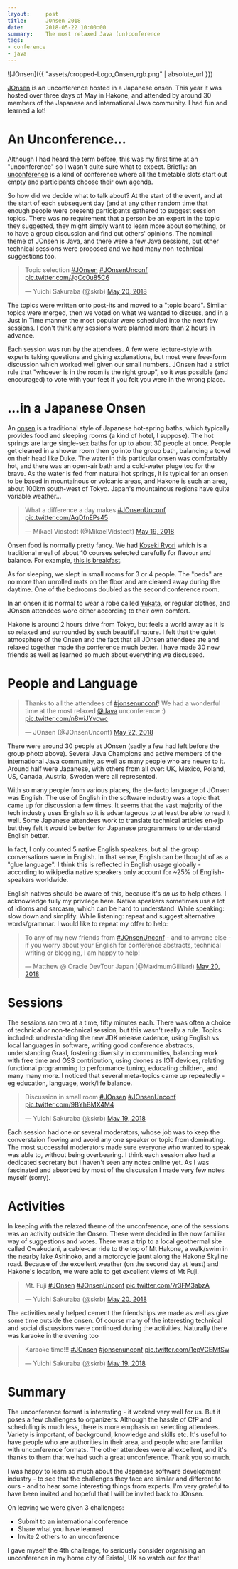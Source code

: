 ```yaml
---
layout:     post
title:      JOnsen 2018
date:       2018-05-22 10:00:00
summary:    The most relaxed Java (un)conference
tags:
- conference
- java
---
```


![JOnsen]({{ "assets/cropped-Logo_Onsen_rgb.png" | absolute_url }})

[JOnsen](http://jonsen.jp) is an unconference hosted in a Japanese onsen. This year it was hosted over three days of May in Hakone, and attended by around 30 members of the Japanese and international Java community. I had fun and learned a lot!

# An Unconference...

Although I had heard the term before, this was my first time at an "unconference" so I wasn't quite sure what to expect. Briefly: an [unconference](https://en.wikipedia.org/wiki/Unconference) is a kind of conference where all the timetable slots start out empty and participants choose their own agenda.

So how did we decide what to talk about? At the start of the event, and at the start of each subsequent day (and at any other random time that enough people were present) participants gathered to suggest session topics. There was no requirement that a person be an expert in the topic they suggested, they might simply want to learn more about something, or to have a group discussion and find out others' opinions. The nominal theme of JOnsen is Java, and there were a few Java sessions, but other technical sessions were proposed and we had many non-technical suggestions too.

<blockquote class="twitter-tweet" data-lang="en"><p lang="en" dir="ltr">Topic selection <a href="https://twitter.com/hashtag/JOnsen?src=hash&amp;ref_src=twsrc%5Etfw">#JOnsen</a> <a href="https://twitter.com/hashtag/JOnsenUnconf?src=hash&amp;ref_src=twsrc%5Etfw">#JOnsenUnconf</a> <a href="https://t.co/JgCc0u85C6">pic.twitter.com/JgCc0u85C6</a></p>&mdash; Yuichi Sakuraba (@skrb) <a href="https://twitter.com/skrb/status/998008300825231362?ref_src=twsrc%5Etfw">May 20, 2018</a></blockquote>
<script async src="https://platform.twitter.com/widgets.js" charset="utf-8"></script>

The topics were written onto post-its and moved to a "topic board". Similar topics were merged, then we voted on what we wanted to discuss, and in a Just In Time manner the most popular were scheduled into the next few sessions. I don't think any sessions were planned more than 2 hours in advance.

Each session was run by the attendees. A few were lecture-style with experts taking questions and giving explanations, but most were free-form discussion which worked well given our small numbers. JOnsen had a strict rule that "whoever is in the room is the right group", so it was possible (and encouraged) to vote with your feet if you felt you were in the wrong place.

# ...in a Japanese Onsen

An [onsen](https://en.wikipedia.org/wiki/Onsen) is a traditional style of Japanese hot-spring baths, which typically provides food and sleeping rooms (a kind of hotel, I suppose). The hot springs are large single-sex baths for up to about 30 people at once. People get cleaned in a shower room then go into the group bath, balancing a towel on their head like Duke. The water in this particular onsen was comfortably hot, and there was an open-air bath and a cold-water pluge too for the brave. As the water is fed from natural hot springs, it is typical for an onsen to be based in mountainous or volcanic areas, and Hakone is such an area, about 100km south-west of Tokyo. Japan's mountainous regions have quite variable weather...

<blockquote class="twitter-tweet" data-lang="en"><p lang="en" dir="ltr">What a difference a day makes <a href="https://twitter.com/hashtag/JOnsenUnconf?src=hash&amp;ref_src=twsrc%5Etfw">#JOnsenUnconf</a> <a href="https://t.co/AqDfnEPs45">pic.twitter.com/AqDfnEPs45</a></p>&mdash; Mikael Vidstedt (@MikaelVidstedt) <a href="https://twitter.com/MikaelVidstedt/status/997667572978827266?ref_src=twsrc%5Etfw">May 19, 2018</a></blockquote>
<script async src="https://platform.twitter.com/widgets.js" charset="utf-8"></script>

Onsen food is normally pretty fancy. We had [Koseki Ryori](https://en.wikipedia.org/wiki/Kaiseki) which is a traditional meal of about 10 courses selected carefully for flavour and balance. For example, [this is breakfast](https://twitter.com/yusuke/status/997612949052178432).

As for sleeping, we slept in small rooms for 3 or 4 people. The "beds" are no more than unrolled mats on the floor and are cleared away during the daytime. One of the bedrooms doubled as the second conference room.

In an onsen it is normal to wear a robe called [Yukata](https://twitter.com/skrb/status/997643223928528896/photo/1), or regular clothes, and JOnsen attendees wore either according to their own comfort.

Hakone is around 2 hours drive from Tokyo, but feels a world away as it is so relaxed and surrounded by such beautiful nature.  I felt that the quiet atmosphere of the Onsen and the fact that all JOnsen attendees ate and relaxed together made the conference much better. I have made 30 new friends as well as learned so much about everything we discussed.

# People and Language

<blockquote class="twitter-tweet" data-lang="en"><p lang="en" dir="ltr">Thanks to all the attendees of <a href="https://twitter.com/hashtag/jonsenunconf?src=hash&amp;ref_src=twsrc%5Etfw">#jonsenunconf</a>! We had a wonderful time at the most relaxed <a href="https://twitter.com/java?ref_src=twsrc%5Etfw">@Java</a> unconference :) <a href="https://t.co/n8wiJYvcwc">pic.twitter.com/n8wiJYvcwc</a></p>&mdash; JOnsen (@JOnsenUnconf) <a href="https://twitter.com/JOnsenUnconf/status/998730461982568450?ref_src=twsrc%5Etfw">May 22, 2018</a></blockquote>
<script async src="https://platform.twitter.com/widgets.js" charset="utf-8"></script>


There were around 30 people at JOnsen (sadly a few had left before the group photo above). Several Java Champions and active members of the international Java community, as well as many people who are newer to it. Around half were Japanese, with others from all over: UK, Mexico, Poland, US, Canada, Austria, Sweden were all represented.

With so many people from various places, the de-facto language of JOnsen was English. The use of English in the software industry was a topic that came up for discussion a few times. It seems that the vast majority of the tech industry uses English so it is advantageous to at least be able to read it well. Some Japanese attendees work to translate technical articles en->jp but they felt it would be better for Japanese programmers to understand English better.

In fact, I only counted 5 native English speakers, but all the group conversations were in English. In that sense, English can be thought of as a "glue language". I think this is reflected in English usage globally - according to wikipedia native speakers only account for ~25% of English-speakers worldwide.

English natives should be aware of this, because it's _on us_ to help others. I acknowledge fully my privilege here. Native speakers sometimes use a lot of idioms and sarcasm, which can be hard to understand. While speaking: slow down and simplify. While listening: repeat and suggest alternative words/grammar. I would like to repeat my offer to help:

<blockquote class="twitter-tweet" data-lang="en"><p lang="en" dir="ltr">To any of my new friends from <a href="https://twitter.com/hashtag/JOnsenUnconf?src=hash&amp;ref_src=twsrc%5Etfw">#JOnsenUnconf</a> - and to anyone else - if you worry about your English for conference abstracts, technical writing or blogging, I am happy to help!</p>&mdash; Matthew @ Oracle DevTour Japan (@MaximumGilliard) <a href="https://twitter.com/MaximumGilliard/status/998028457660600320?ref_src=twsrc%5Etfw">May 20, 2018</a></blockquote>
<script async src="https://platform.twitter.com/widgets.js" charset="utf-8"></script>


# Sessions

The sessions ran two at a time, fifty minutes each. There was often a choice of technical or non-technical session, but this wasn't really a rule. Topics included: understanding the new JDK release cadence, using English vs local languages in software, writing good conference abstracts, understanding Graal, fostering diversity in communities, balancing work with free time and OSS contribution, using drones as IOT devices, relating functional programming to performance tuning, educating children, and many many more. I noticed that several meta-topics came up repeatedly - eg education, language, work/life balance.

<blockquote class="twitter-tweet" data-lang="en"><p lang="en" dir="ltr">Discussion in small room <a href="https://twitter.com/hashtag/JOnsen?src=hash&amp;ref_src=twsrc%5Etfw">#JOnsen</a> <a href="https://twitter.com/hashtag/JOnsenUnconf?src=hash&amp;ref_src=twsrc%5Etfw">#JOnsenUnconf</a> <a href="https://t.co/9BYhBMX4M4">pic.twitter.com/9BYhBMX4M4</a></p>&mdash; Yuichi Sakuraba (@skrb) <a href="https://twitter.com/skrb/status/997669666762850304?ref_src=twsrc%5Etfw">May 19, 2018</a></blockquote>
<script async src="https://platform.twitter.com/widgets.js" charset="utf-8"></script>

Each session had one or several moderators, whose job was to keep the converstaion flowing and avoid any one speaker or topic from dominating. The most successful moderators made sure everyone who wanted to speak was able to, without being overbearing. I think each session also had a dedicated secretary but I haven't seen any notes online yet. As I was fascinated and absorbed by most of the discussion I made very few notes myself (sorry).

# Activities
 
In keeping with the relaxed theme of the unconference, one of the sessions was an activity outside the Onsen. These were decided in the now familiar way of suggestions and votes. There was a trip to a local geothermal site called Owakudani, a cable-car ride to the top of Mt Hakone, a walk/swim in the nearby lake Ashinoko, and a motorcycle jaunt along the Hakone Skyline road. Because of the excellent weather (on the second day at least) and Hakone's location, we were able to get excellent views of Mt Fuji.

<blockquote class="twitter-tweet" data-lang="en"><p lang="en" dir="ltr">Mt. Fuji <a href="https://twitter.com/hashtag/JOnsen?src=hash&amp;ref_src=twsrc%5Etfw">#JOnsen</a> <a href="https://twitter.com/hashtag/JOnsenUnconf?src=hash&amp;ref_src=twsrc%5Etfw">#JOnsenUnconf</a> <a href="https://t.co/7r3FM3abzA">pic.twitter.com/7r3FM3abzA</a></p>&mdash; Yuichi Sakuraba (@skrb) <a href="https://twitter.com/skrb/status/998000763258322944?ref_src=twsrc%5Etfw">May 20, 2018</a></blockquote>
<script async src="https://platform.twitter.com/widgets.js" charset="utf-8"></script>

The activities really helped cement the friendships we made as well as give some time outside the onsen. Of course many of the interesting technical and social discussions were continued during the activities. Naturally there was karaoke in the evening too

<blockquote class="twitter-tweet" data-lang="en"><p lang="en" dir="ltr">Karaoke time!!! <a href="https://twitter.com/hashtag/JOnsen?src=hash&amp;ref_src=twsrc%5Etfw">#JOnsen</a> <a href="https://twitter.com/hashtag/jonsenunconf?src=hash&amp;ref_src=twsrc%5Etfw">#jonsenunconf</a> <a href="https://t.co/1epVCEMfSw">pic.twitter.com/1epVCEMfSw</a></p>&mdash; Yuichi Sakuraba (@skrb) <a href="https://twitter.com/skrb/status/997816498352570368?ref_src=twsrc%5Etfw">May 19, 2018</a></blockquote>
<script async src="https://platform.twitter.com/widgets.js" charset="utf-8"></script>


# Summary

The unconference format is interesting - it worked very well for us. But it poses a few challenges to organizers: Although the hassle of CfP and scheduling is much less, there is more emphasis on selecting attendees. Variety is important, of background, knowledge and skills etc. It's useful to have people who are authorities in their area, and people who are familiar with unconference formats. The other attendees were all excellent, and it's thanks to them that we had such a great unconference. Thank you so much.

I was happy to learn so much about the Japanese software development industry - to see that the challenges they face are similar and different to ours - and to hear some interesting things from experts. I'm very grateful to have been invited and hopeful that I will be invited back to JOnsen.

On leaving we were given 3 challenges:

- Submit to an international conference
- Share what you have learned
- Invite 2 others to an unconference


I gave myself the 4th challenge, to seriously consider organising an unconference in my home city of Bristol, UK so watch out for that!
